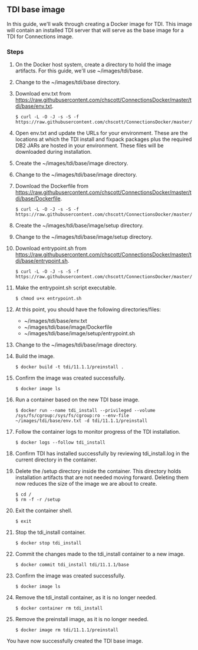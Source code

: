 ## TDI base image

In this guide, we'll walk through creating a Docker image for TDI. This image will contain an installed TDI server that will 
serve as the base image for a TDI for Connections image.

### Steps

1. On the Docker host system, create a directory to hold the image artifacts. For this guide, we'll use ~/images/tdi/base.

2. Change to the ~/images/tdi/base directory.

3. Download env.txt from https://raw.githubusercontent.com/chscott/ConnectionsDocker/master/tdi/base/env.txt.
   
   ```
   $ curl -L -O -J -s -S -f https://raw.githubusercontent.com/chscott/ConnectionsDocker/master/tdi/base/env.txt
   ```
   
4. Open env.txt and update the URLs for your environment. These are the locations at which the TDI install and fixpack
   packages plus the required DB2 JARs are hosted in your environment. These files will be downloaded during installation.
   
5. Create the ~/images/tdi/base/image directory.

6. Change to the ~/images/tdi/base/image directory.

7. Download the Dockerfile from https://raw.githubusercontent.com/chscott/ConnectionsDocker/master/tdi/base/Dockerfile. 

   ```
   $ curl -L -O -J -s -S -f https://raw.githubusercontent.com/chscott/ConnectionsDocker/master/tdi/base/Dockerfile
   ```
   
8. Create the ~/images/tdi/base/image/setup directory.
   
9. Change to the ~/images/tdi/base/image/setup directory.

10. Download entrypoint.sh from https://raw.githubusercontent.com/chscott/ConnectionsDocker/master/tdi/base/entrypoint.sh.

    ```
    $ curl -L -O -J -s -S -f https://raw.githubusercontent.com/chscott/ConnectionsDocker/master/tdi/base/entrypoint.sh
    ```

11. Make the entrypoint.sh script executable.

    ```
    $ chmod u+x entrypoint.sh
    ```
   
12. At this point, you should have the following directories/files:

    - ~/images/tdi/base/env.txt
    - ~/images/tdi/base/image/Dockerfile
    - ~/images/tdi/base/image/setup/entrypoint.sh
   
13. Change to the ~/images/tdi/base/image directory.

14. Build the image.

    ```
    $ docker build -t tdi/11.1.1/preinstall .
    ```
    
15. Confirm the image was created successfully.

    ```
    $ docker image ls
    ```
    
16. Run a container based on the new TDI base image.

    ```
    $ docker run --name tdi_install --privileged --volume /sys/fs/cgroup:/sys/fs/cgroup:ro --env-file ~/images/tdi/base/env.txt -d tdi/11.1.1/preinstall
    ```
    
17. Follow the container logs to monitor progress of the TDI installation.

    ```
    $ docker logs --follow tdi_install
    ```
    
18. Confirm TDI has installed successfully by reviewing tdi_install.log in the current directory in the container.

19. Delete the /setup directory inside the container. This directory holds installation artifacts that are not needed moving
    forward. Deleting them now reduces the size of the image we are about to create.
    
    ```
    $ cd /
    $ rm -f -r /setup
    ```
    
20. Exit the container shell.

    ```
    $ exit
    ```
 
21. Stop the tdi_install container.

    ```
    $ docker stop tdi_install
    ```
    
22. Commit the changes made to the tdi_install container to a new image.

    ```
    $ docker commit tdi_install tdi/11.1.1/base
    ```
    
23. Confirm the image was created successfully.

    ```
    $ docker image ls
    ```
    
24. Remove the tdi_install container, as it is no longer needed.

    ```
    $ docker container rm tdi_install
    ```
    
25. Remove the preinstall image, as it is no longer needed.

    ```
    $ docker image rm tdi/11.1.1/preinstall
    ```
    
You have now successfully created the TDI base image.